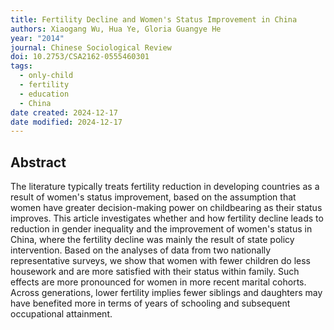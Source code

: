 ```yaml
---
title: Fertility Decline and Women's Status Improvement in China
authors: Xiaogang Wu, Hua Ye, Gloria Guangye He
year: "2014"
journal: Chinese Sociological Review
doi: 10.2753/CSA2162-0555460301
tags:
  - only-child
  - fertility
  - education
  - China
date created: 2024-12-17
date modified: 2024-12-17
---
```


## Abstract

The literature typically treats fertility reduction in developing countries as a result of women's status improvement, based on the assumption that women have greater decision-making power on childbearing as their status improves. This article investigates whether and how fertility decline leads to reduction in gender inequality and the improvement of women's status in China, where the fertility decline was mainly the result of state policy intervention. Based on the analyses of data from two nationally representative surveys, we show that women with fewer children do less housework and are more satisfied with their status within family. Such effects are more pronounced for women in more recent marital cohorts. Across generations, lower fertility implies fewer siblings and daughters may have benefited more in terms of years of schooling and subsequent occupational attainment.
